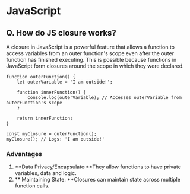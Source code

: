 # JavaScript
## Q. How do JS closure works?
A closure in JavaScript is a powerful feature that allows a function to access variables from an outer function's scope even after the outer function has finished executing. This is possible because functions in JavaScript form closures around the scope in which they were declared.
```
function outerFunction() {
    let outerVariable = 'I am outside!';

    function innerFunction() {
        console.log(outerVariable); // Accesses outerVariable from outerFunction's scope
    }

    return innerFunction;
}

const myClosure = outerFunction();
myClosure(); // Logs: 'I am outside!'
```
### Advantages
1. **Data Privacy/Encapsulate:**They allow functions to have private variables, data and logic.
2. ** Maintaining State: **Closures can maintain state across multiple function calls.
